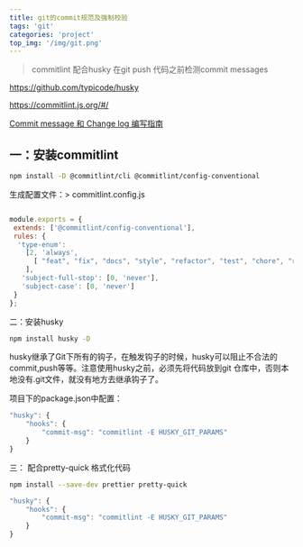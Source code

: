 ```yaml
---
title: git的commit规范及强制校验
tags: 'git'
categories: 'project'
top_img: '/img/git.png'
---
```

> commitlint 配合husky 在git push 代码之前检测commit messages

<a href="https://github.com/typicode/husky" target="_blank">https://github.com/typicode/husky</a>

<a href="https://commitlint.js.org/#/" target="_blank">https://commitlint.js.org/#/</a>

<a href="http://www.ruanyifeng.com/blog/2016/01/commit_message_change_log.html" target="_blank">Commit message 和 Change log 编写指南</a>

## 一：安装commitlint
``` bash
npm install -D @commitlint/cli @commitlint/config-conventional
```
生成配置文件：> commitlint.config.js
``` javascript

module.exports = { 
 extends: ['@commitlint/config-conventional'],
 rules: { 
  'type-enum': 
    [2, 'always', 
      [ "feat", "fix", "docs", "style", "refactor", "test", "chore", "revert" ]
    ], 
   'subject-full-stop': [0, 'never'], 
   'subject-case': [0, 'never']
 }
};
```

二：安装husky
``` bash
npm install husky -D
```
husky继承了Git下所有的钩子，在触发钩子的时候，husky可以阻止不合法的commit,push等等。注意使用husky之前，必须先将代码放到git 仓库中，否则本地没有.git文件，就没有地方去继承钩子了。

项目下的package.json中配置：

``` javascript
"husky": {
    "hooks": {
        "commit-msg": "commitlint -E HUSKY_GIT_PARAMS"
    }
}
  ```

三： 配合pretty-quick 格式化代码
``` bash
npm install --save-dev prettier pretty-quick
```



``` javascript
"husky": {
    "hooks": {
        "commit-msg": "commitlint -E HUSKY_GIT_PARAMS"
    }
}
```




